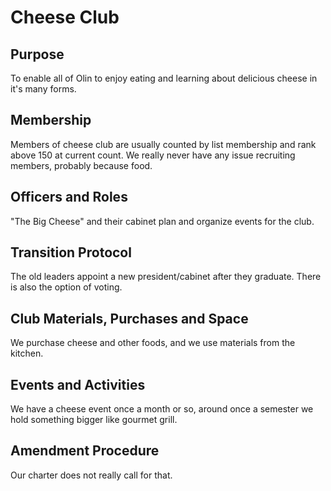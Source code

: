 # Cheese Club
## Purpose
To enable all of Olin to enjoy eating and learning about delicious cheese in it's many forms.
## Membership 
Members of cheese club are usually counted by list membership and rank above 150 at current count. We really never have any issue recruiting members, probably because food.
## Officers and Roles
"The Big Cheese" and their cabinet plan and organize events for the club.
## Transition Protocol
The old leaders appoint a new president/cabinet after they graduate. There is also the option of voting.
## Club Materials, Purchases and Space
We purchase cheese and other foods, and we use materials from the kitchen.
## Events and Activities
We have a cheese event once a month or so, around once a semester we hold something bigger like gourmet grill. 
## Amendment Procedure
Our charter does not really call for that.
